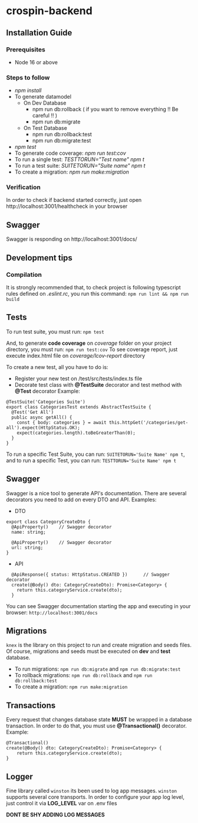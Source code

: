 # crospin-backend

## Installation Guide

### Prerequisites

- Node 16 or above

### Steps to follow

- _npm install_
- To generate datamodel
  - On Dev Database
    - npm run db:rollback ( if you want to remove everything !! Be careful !! )
    - npm run db:migrate
  - On Test Database
    - npm run db:rollback:test 
    - npm run db:migrate:test
- _npm test_
- To generate code coverage: _npm run test:cov_
- To run a single test: _TESTTORUN="Test name" npm t_
- To run a test suite: _SUITETORUN="Suite name" npm t_
- To create a migration: _npm run make:migration_

### Verification

In order to check if backend started correctly, just open http://localhost:3001/healthcheck in your browser

## Swagger

Swagger is responding on http://localhost:3001/docs/

## Development tips

### Compilation

It is strongly recommended that, to check project is following typescript rules defined on _.eslint.rc_, you run this command:
`npm run lint && npm run build`

## Tests

To run test suite, you must run:
`npm test`

And, to generate **code coverage** on _coverage_ folder on your project directory, you must run:
`npm run test:cov`
To see coverage report, just execute index.html file on _coverage/lcov-report_ directory

To create a new test, all you have to do is:

- Register your new test on <crospin-backend>/test/src/tests/index.ts file
- Decorate test class with **@TestSuite** decorator and test method with **@Test** decorator
  Example:

```
@TestSuite('Categories Suite')
export class CategoriesTest extends AbstractTestSuite {
  @Test('Get All')
  public async getAll() {
    const { body: categories } = await this.httpGet('/categories/get-all').expect(HttpStatus.OK);
    expect(categories.length).toBeGreaterThan(0);
  }
}
```

To run a specific Test Suite, you can run: `SUITETORUN='Suite Name' npm t`, and to run a specific Test, you can run: `TESTTORUN='Suite Name' npm t`

## Swagger

Swagger is a nice tool to generate API's documentation. There are several decorators you need to add on every DTO and API. Examples:

- DTO

```
export class CategoryCreateDto {
  @ApiProperty()    // Swagger decorator
  name: string;

  @ApiProperty()    // Swagger decorator
  url: string;
}
```

- API

```
  @ApiResponse({ status: HttpStatus.CREATED })      // Swagger decorator
  create(@Body() dto: CategoryCreateDto): Promise<Category> {
    return this.categoryService.create(dto);
  }
```

You can see Swagger documentation starting the app and executing in your browser:
`http://localhost:3001/docs`

## Migrations

`knex` is the library on this project to run and create migration and seeds files. Of course, migrations and seeds must be executed on **dev** and **test** database.

- To run migrations: `npm run db:migrate` and `npm run db:migrate:test`
- To rollback migrations: `npm run db:rollback` and `npm run db:rollback:test`
- To create a migration: `npm run make:migration`

## Transactions

Every request that changes database state **MUST** be wrapped in a database transaction. In order to do that, you must use **@Transactional()** decorator. Example:

```
@Transactional()
create(@Body() dto: CategoryCreateDto): Promise<Category> {
    return this.categoryService.create(dto);
}
```

## Logger

Fine library called `winston` its been used to log app messages. `winston` supports several core transports. In order to configure your app log level, just control it via **LOG_LEVEL** var on .env files

**DONT BE SHY ADDING LOG MESSAGES**
